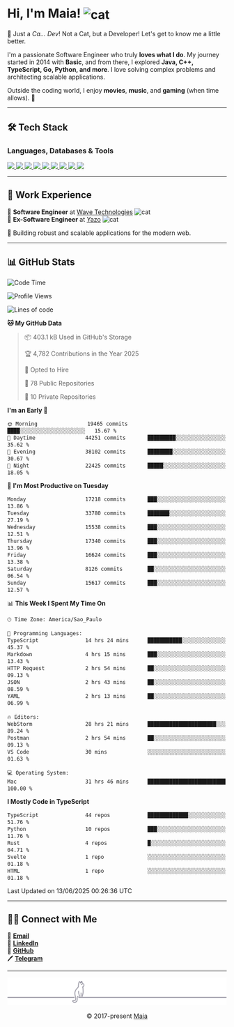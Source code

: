 <h1 align="left">Hi, I'm Maia! 
<img src="https://emojis.slackmojis.com/emojis/images/1643509834/36299/black-cat.gif?1643509834" width="50" height="60" align="center" alt="cat"/>
</h1>

🎩 Just a *Ca... Dev*! Not a Cat, but a Developer! Let's get to know me a little better.

I'm a passionate Software Engineer who truly **loves what I do**. My journey started in 2014 with **Basic**, and from there, I explored **Java, C++, TypeScript, Go, Python, and more**. I love solving complex problems and architecting scalable applications.

Outside the coding world, I enjoy **movies**, **music**, and **gaming** (when time allows). 🚀

---

## 🛠️ Tech Stack

### Languages, Databases & Tools
<p>
  <a href="https://www.typescriptlang.org">
    <img src="https://skillicons.dev/icons?i=ts" />
  </a>
  <a href="https://go.dev">
    <img src="https://skillicons.dev/icons?i=go" />
  </a>
  <a href="https://www.python.org">
    <img src="https://skillicons.dev/icons?i=python" />
  </a>
  <a href="https://gradle.org">
    <img src="https://skillicons.dev/icons?i=gradle" />
  </a>
  <a href="https://redis.io">
    <img src="https://skillicons.dev/icons?i=redis" />
  </a>
  <a href="https://www.mongodb.com">
    <img src="https://skillicons.dev/icons?i=mongodb" />
  </a>
  <a href="https://nodejs.org">
    <img src="https://skillicons.dev/icons?i=nodejs" />
  </a>
  <a href="https://www.javascript.com">
    <img src="https://skillicons.dev/icons?i=js" />
  </a>
  <a href="https://www.docker.com">
    <img src="https://skillicons.dev/icons?i=docker" />
  </a>
</p>

---

## 💼 Work Experience

🔹 **Software Engineer** at [Wave Technologies](https://www.linkedin.com/company/wave-technologies-oficial/)   <img src="https://media.giphy.com/media/WUlplcMpOCEmTGBtBW/giphy.gif" width="30" alt="cat"> <br>
🔹 **Ex-Software Engineer** at [Yazo](https://yazo.com.br/) <img src="https://media.giphy.com/media/WUlplcMpOCEmTGBtBW/giphy.gif" width="30" alt="cat"> <br>

🚀 Building robust and scalable applications for the modern web.

---

## 📊 GitHub Stats

<!--START_SECTION:waka-->
![Code Time](http://img.shields.io/badge/Code%20Time-6%2C137%20hrs%2046%20mins-blue)

![Profile Views](http://img.shields.io/badge/Profile%20Views-7-blue)

![Lines of code](https://img.shields.io/badge/From%20Hello%20World%20I%27ve%20Written-24.9%20million%20lines%20of%20code-blue)

**🐱 My GitHub Data** 

> 📦 403.1 kB Used in GitHub's Storage 
 > 
> 🏆 4,782 Contributions in the Year 2025
 > 
> 💼 Opted to Hire
 > 
> 📜 78 Public Repositories 
 > 
> 🔑 10 Private Repositories 
 > 
**I'm an Early 🐤** 

```text
🌞 Morning                19465 commits       ████░░░░░░░░░░░░░░░░░░░░░   15.67 % 
🌆 Daytime                44251 commits       █████████░░░░░░░░░░░░░░░░   35.62 % 
🌃 Evening                38102 commits       ████████░░░░░░░░░░░░░░░░░   30.67 % 
🌙 Night                  22425 commits       █████░░░░░░░░░░░░░░░░░░░░   18.05 % 
```
📅 **I'm Most Productive on Tuesday** 

```text
Monday                   17218 commits       ███░░░░░░░░░░░░░░░░░░░░░░   13.86 % 
Tuesday                  33780 commits       ███████░░░░░░░░░░░░░░░░░░   27.19 % 
Wednesday                15538 commits       ███░░░░░░░░░░░░░░░░░░░░░░   12.51 % 
Thursday                 17340 commits       ███░░░░░░░░░░░░░░░░░░░░░░   13.96 % 
Friday                   16624 commits       ███░░░░░░░░░░░░░░░░░░░░░░   13.38 % 
Saturday                 8126 commits        ██░░░░░░░░░░░░░░░░░░░░░░░   06.54 % 
Sunday                   15617 commits       ███░░░░░░░░░░░░░░░░░░░░░░   12.57 % 
```


📊 **This Week I Spent My Time On** 

```text
🕑︎ Time Zone: America/Sao_Paulo

💬 Programming Languages: 
TypeScript               14 hrs 24 mins      ███████████░░░░░░░░░░░░░░   45.37 % 
Markdown                 4 hrs 15 mins       ███░░░░░░░░░░░░░░░░░░░░░░   13.43 % 
HTTP Request             2 hrs 54 mins       ██░░░░░░░░░░░░░░░░░░░░░░░   09.13 % 
JSON                     2 hrs 43 mins       ██░░░░░░░░░░░░░░░░░░░░░░░   08.59 % 
YAML                     2 hrs 13 mins       ██░░░░░░░░░░░░░░░░░░░░░░░   06.99 % 

🔥 Editors: 
WebStorm                 28 hrs 21 mins      ██████████████████████░░░   89.24 % 
Postman                  2 hrs 54 mins       ██░░░░░░░░░░░░░░░░░░░░░░░   09.13 % 
VS Code                  30 mins             ░░░░░░░░░░░░░░░░░░░░░░░░░   01.63 % 

💻 Operating System: 
Mac                      31 hrs 46 mins      █████████████████████████   100.00 % 
```

**I Mostly Code in TypeScript** 

```text
TypeScript               44 repos            █████████████░░░░░░░░░░░░   51.76 % 
Python                   10 repos            ███░░░░░░░░░░░░░░░░░░░░░░   11.76 % 
Rust                     4 repos             █░░░░░░░░░░░░░░░░░░░░░░░░   04.71 % 
Svelte                   1 repo              ░░░░░░░░░░░░░░░░░░░░░░░░░   01.18 % 
HTML                     1 repo              ░░░░░░░░░░░░░░░░░░░░░░░░░   01.18 % 
```




 Last Updated on 13/06/2025 00:26:36 UTC
<!--END_SECTION:waka-->

---

## 👯‍👨 Connect with Me
📧 **[Email](mailto:gabrielmaialva33@gmail.com)**  
🔗 **[LinkedIn](https://www.linkedin.com/in/gabriel-maia-183984239)**  
🐙 **[GitHub](https://github.com/gabrielmaialva33)**  
🖊 **[Telegram](https://t.me/sr_mrootx)**

---

<p align="center"><img src="https://raw.githubusercontent.com/gabrielmaialva33/gabrielmaialva33/master/assets/gray0_ctp_on_line.svg?sanitize=true" /></p>
<p align="center">&copy; 2017-present <a href="https://github.com/gabrielmaialva33/" target="_blank">Maia</a></p>

